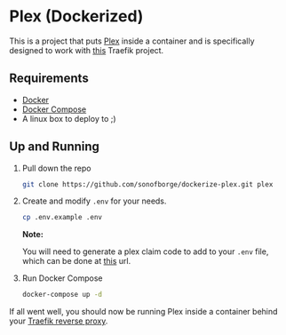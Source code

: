 # Plex (Dockerized)

This is a project that puts [Plex](https://www.plex.tv/) inside a container and is specifically designed to work with
[this](https://github.com/sonofborge/dockerize-traefik) Traefik project.

## Requirements

*   [Docker](https://docs.docker.com/install/)
*   [Docker Compose](https://docs.docker.com/compose/install/)
*   A linux box to deploy to ;)

## Up and Running

1.  Pull down the repo

    ```sh
    git clone https://github.com/sonofborge/dockerize-plex.git plex
    ```

1.  Create and modify `.env` for your needs.

    ```sh
    cp .env.example .env
    ```

    **Note:**

    You will need to generate a plex claim code to add to your `.env` file,
    which can be done at
    [this](https://www.plex.tv/claim/)
    url.

1.  Run Docker Compose

    ```sh
    docker-compose up -d
    ```

If all went well,
you should now be running Plex inside a container behind your
[Traefik reverse proxy](https://github.com/sonofborge/dockerize-traefik).
